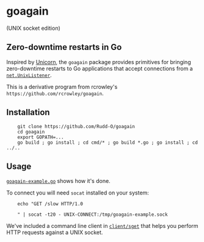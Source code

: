 goagain
=======

(UNIX socket edition)

Zero-downtime restarts in Go
----------------------------

Inspired by [Unicorn](http://unicorn.bogomips.org/), the `goagain` package provides primitives for bringing zero-downtime restarts to Go applications that accept connections from a [`net.UnixListener`](http://golang.org/pkg/net/#UnixListener).

This is a derivative program from rcrowley's `https://github.com/rcrowley/goagain`.

Installation
------------

        git clone https://github.com/Rudd-O/goagain
        cd goagain
        export GOPATH=...
        go build ; go install ; cd cmd/* ; go build *.go ; go install ; cd ../..

Usage
-----

[`goagain-example.go`](https://github.com/Rudd-O/goagain/blob/master/cmd/goagain-example/goagain-example.go) shows how it's done.

To connect you will need `socat` installed on your system:

        echo "GET /slow HTTP/1.0
        
        " | socat -t20 - UNIX-CONNECT:/tmp/goagain-example.sock

We've included a command line client in [`client/sget`](client/sget) that helps you perform HTTP requests against a UNIX socket.
